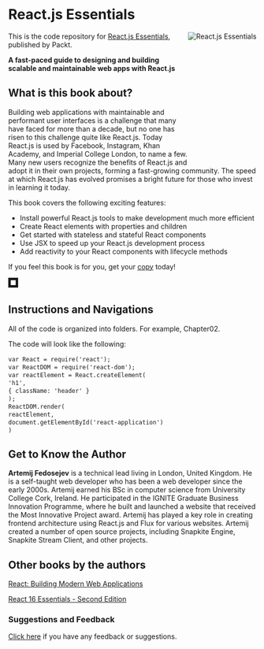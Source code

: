 # React.js Essentials

<a href="https://www.packtpub.com/web-development/reactjs-essentials?utm_source=github&utm_medium=repository&utm_campaign=9781783551620 "><img src="https://d1ldz4te4covpm.cloudfront.net/sites/default/files/imagecache/ppv4_main_book_cover/ReactJSEssentials.png" alt="React.js Essentials" height="256px" align="right"></a>

This is the code repository for [React.js Essentials](https://www.packtpub.com/web-development/reactjs-essentials?utm_source=github&utm_medium=repository&utm_campaign=9781783551620 ), published by Packt.

**A fast-paced guide to designing and building scalable and maintainable web apps with React.js**

## What is this book about?
Building web applications with maintainable and performant user interfaces is a challenge that many have faced for more than a decade, but no one has risen to this challenge quite like React.js. Today React.js is used by Facebook, Instagram, Khan Academy, and Imperial College London, to name a few. Many new users recognize the benefits of React.js and adopt it in their own projects, forming a fast-growing community. The speed at which React.js has evolved promises a bright future for those who invest in learning it today.

This book covers the following exciting features:
* Install powerful React.js tools to make development much more efficient 
* Create React elements with properties and children 
* Get started with stateless and stateful React components 
* Use JSX to speed up your React.js development process 
* Add reactivity to your React components with lifecycle methods 

If you feel this book is for you, get your [copy](https://www.amazon.com/dp/1783551623) today!

<a href="https://www.packtpub.com/?utm_source=github&utm_medium=banner&utm_campaign=GitHubBanner"><img src="https://raw.githubusercontent.com/PacktPublishing/GitHub/master/GitHub.png" 
alt="https://www.packtpub.com/" border="5" /></a>

## Instructions and Navigations
All of the code is organized into folders. For example, Chapter02.

The code will look like the following:
```
var React = require('react');
var ReactDOM = require('react-dom');
var reactElement = React.createElement(
'h1',
{ className: 'header' }
);
ReactDOM.render(
reactElement,
document.getElementById('react-application')
)
```


## Get to Know the Author
**Artemij Fedosejev**
 is a technical lead living in London, United Kingdom. He is a self-taught web developer who has been a web developer since the early 2000s. Artemij earned his BSc in computer science from University College Cork, Ireland. He participated in the IGNITE Graduate Business Innovation Programme, where he built and launched a website that received the Most Innovative Project award. Artemij has played a key role in creating frontend architecture using React.js and Flux for various websites. Artemij created a number of open source projects, including Snapkite Engine, Snapkite Stream Client, and other projects.


## Other books by the authors
[React: Building Modern Web Applications](https://www.packtpub.com/web-development/react-building-modern-web-applications?utm_source=github&utm_medium=repository&utm_campaign=)

[React 16 Essentials - Second Edition](https://www.packtpub.com/web-development/react-16-essentials-second-edition?utm_source=github&utm_medium=repository&utm_campaign=9781787126046 )


### Suggestions and Feedback
[Click here](https://docs.google.com/forms/d/e/1FAIpQLSdy7dATC6QmEL81FIUuymZ0Wy9vH1jHkvpY57OiMeKGqib_Ow/viewform) if you have any feedback or suggestions.


